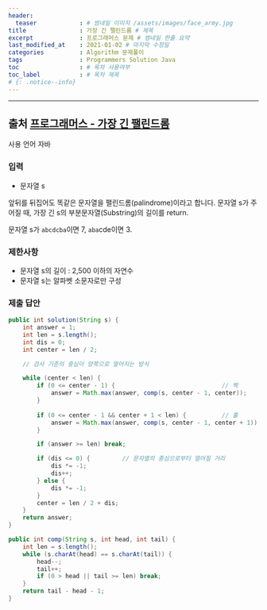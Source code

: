 ```yaml
---
header:
  teaser            : # 썸네일 이미지 /assets/images/face_army.jpg
title               : 가장 긴 팰린드롬 # 제목
excerpt             : 프로그래머스 문제 # 썸네일 한줄 요약
last_modified_at    : 2021-01-02 # 마지막 수정일
categories          : Algorithm 문제풀이
tags                : Programmers Solution Java
toc                 : # 목차 사용여부
toc_label           : # 목차 제목
# {: .notice--info}
---
```


---
## 출처 [프로그래머스 - 가장 긴 팰린드롬](https://programmers.co.kr/learn/courses/30/lessons/12904)

사용 언어 자바

### 입력

- 문자열 s

앞뒤를 뒤집어도 똑같은 문자열을 팰린드롬(palindrome)이라고 합니다.
문자열 s가 주어질 때, 가장 긴 s의 부분문자열(Substring)의 길이를 return.

문자열 s가 `abcdcba`이면 7, `aba`cde이면 3.

### 제한사항

- 문자열 s의 길이 : 2,500 이하의 자연수
- 문자열 s는 알파벳 소문자로만 구성


### 제출 답안

```java
public int solution(String s) {
    int answer = 1;
    int len = s.length();
    int dis = 0;
    int center = len / 2;

    // 검사 기준의 중심이 양쪽으로 멀어지는 방식

    while (center < len) {
        if (0 <= center - 1) {                              // 짝
            answer = Math.max(answer, comp(s, center - 1, center));
        }
        
        if (0 <= center - 1 && center + 1 < len) {          // 홀
            answer = Math.max(answer, comp(s, center - 1, center + 1));
        }

        if (answer >= len) break;

        if (dis <= 0) {         // 문자열의 중심으로부터 멀어질 거리
            dis *= -1;
            dis++;
        } else {
            dis *= -1;
        }
        center = len / 2 + dis;
    }
    return answer;
}

public int comp(String s, int head, int tail) {
    int len = s.length();
    while (s.charAt(head) == s.charAt(tail)) {
        head--;
        tail++;
        if (0 > head || tail >= len) break;
    }
    return tail - head - 1;
}
```